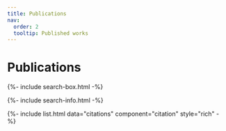 ```yaml
---
title: Publications
nav:
  order: 2
  tooltip: Published works
---
```


# Publications

{%- include search-box.html -%}

{%- include search-info.html -%}

{%- include list.html data="citations" component="citation" style="rich" -%}
